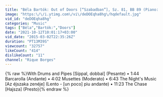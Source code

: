 ```yaml
---
title: "Béla Bartók: Out of Doors [“Szabadban”], Sz. 81, BB 89 (Piano: Zoltán Kocsis)"
image: "https:\/\/i.ytimg.com\/vi\/deDOEqha8hg\/hqdefault.jpg"
vid_id: "deDOEqha8hg"
categories: "Music"
tags: ["Béla","Bartók:","Doors"]
date: "2021-10-12T10:01:17+03:00"
vid_date: "2015-03-02T22:35:26Z"
duration: "PT13M39S"
viewcount: "32757"
likeCount: "414"
dislikeCount: "11"
channel: "Rique Borges"
---
```

{% raw %}With Drums and Pipes [Síppal, dobbal] (Pesante) • 1:44 Barcarolla (Andante) • 4:02 Musettes (Moderato) • 6:43 The Night's Music [Az éjszaka zenéje] (Lento - [un poco] pìu andante) • 11:23 The Chase [Hajsza] (Presto){% endraw %}
